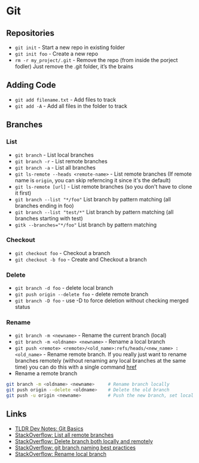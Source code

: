 # Git

## Repositories
- `git init` - Start a new repo in existing folder  
- `git init foo` - Create a new repo 
- `rm -r my_project/.git` - Remove the repo (from inside the porject fodler) Just remove the .git folder, it’s the brains

## Adding Code
- `git add filename.txt` - Add files to track
- `git add -A` - Add all files in the folder to track 

## Branches

### List

- `git branch` - List local branches
- `git branch -r` - List remote branches
- `git branch -a` - List all branches  
- `git ls-remote --heads <remote-name>` - List remote branches (If remote name is `origin`, you can skip referncing it since it's the default)  
- `git ls-remote [url]` - List remote branches (so you don't have to clone it first)
- `git branch --list "*/foo"` List branch by pattern matching (all branches ending in foo)
- `git branch --list "test/*"` List branch by pattern matching (all branches starting with test)
- `gitk --branches="*/foo"` List branch by pattern matching

### Checkout
- `git checkout foo` - Checkout a branch
- `git checkout -b foo` - Create and Checkout a branch  

### Delete
- `git branch -d foo` - delete local branch
- `git push origin --delete foo` - delete remote branch
- `git branch -D foo` - use -D to force deletion without checking merged status

### Rename
- `git branch -m <newname>` - Rename the current branch (local)
- `git branch -m <oldname> <newname>` - Rename a local branch
- `git push <remote> <remote>/<old_name>:refs/heads/<new_name> :<old_name>` - Rename remote branch. If you really just want to rename branches remotely (without renaming any local branches at the same time) you can do this with a single command [href][1]
- Rename a remote branch
```bash
git branch -m <oldname> <newname>     # Rename branch locally    
git push origin --delete <oldname>    # Delete the old branch    
git push -u origin <newname>          # Push the new branch, set local branch to track the new remote
```

Links
---
- [TLDR Dev Notes: Git Basics](http://tldrdevnotes.com/git-basics/)
- [StackOverflow: List all remote branches](http://stackoverflow.com/questions/3471827/how-do-i-list-all-remote-branches-in-git-1-7)
- [StackOverflow: Delete branch both locally and remotely](http://stackoverflow.com/questions/2003505/how-to-delete-a-git-branch-both-locally-and-remotely)
- [StackOverflow: git branch naming best practices](http://stackoverflow.com/questions/273695/git-branch-naming-best-practices)
- [StackOverflow: Rename local branch](http://stackoverflow.com/questions/6591213/how-to-rename-a-local-git-branch)

[1]: http://stackoverflow.com/a/21302474/890814
